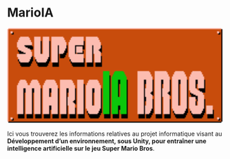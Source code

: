  # MarioIA
<img src="./Docs/Images/header.png" width="500">

Ici vous trouverez les informations relatives au projet informatique visant au **Développement d’un environnement, sous Unity, pour entraîner une intelligence artificielle sur le jeu Super Mario Bros**.
